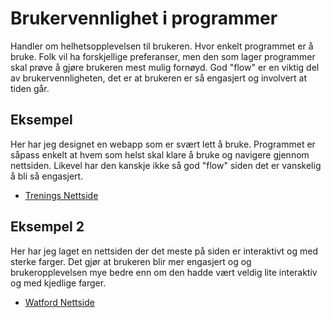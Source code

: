 # Brukervennlighet i programmer

Handler om helhetsopplevelsen til brukeren. Hvor enkelt programmet er å bruke. Folk vil ha forskjellige preferanser, men den som lager programmer skal prøve å gjøre brukeren mest mulig fornøyd. God "flow" er en viktig del av brukervennligheten, det er at brukeren er så engasjert og involvert at tiden går. 

## Eksempel
Her har jeg designet en webapp som er svært lett å bruke. Programmet er såpass enkelt at hvem som helst skal klare å bruke og navigere gjennom nettsiden. Likevel har den kanskje ikke så god "flow" siden det er vanskelig å bli så engasjert. 

- [Trenings Nettside](https://github.com/Jensbjorgo/it2-smidig-webapp)

## Eksempel 2
Her har jeg laget en nettsiden der det meste på siden er interaktivt og med sterke farger. Det gjør at brukeren blir mer engasjert og og brukeropplevelsen mye bedre enn om den hadde vært veldig lite interaktiv og med kjedlige farger. 

- [Watford Nettside](https://github.com/Jensbjorgo/IT2-bigmppe/tree/main/diverse/Watford)

